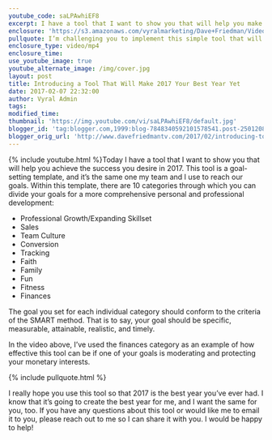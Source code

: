 ```yaml
---
youtube_code: saLPAwhiEF8
excerpt: I have a tool that I want to show you that will help you make 2017 the best year of your life.
enclosure: 'https://s3.amazonaws.com/vyralmarketing/Dave+Friedman/Videos/2017/Introducing+a+Tool+That+Will+Make+2017+Your+Best+Year+Yet+-+Charleston+%2526+Mt.+Pleasant.mp4'
pullquote: I’m challenging you to implement this simple tool that will change your life.
enclosure_type: video/mp4
enclosure_time:
use_youtube_image: true
youtube_alternate_image: /img/cover.jpg
layout: post
title: Introducing a Tool That Will Make 2017 Your Best Year Yet
date: 2017-02-07 22:32:00
author: Vyral Admin
tags:
modified_time:
thumbnail: 'https://img.youtube.com/vi/saLPAwhiEF8/default.jpg'
blogger_id: 'tag:blogger.com,1999:blog-7848340592101578541.post-250120800523677270'
blogger_orig_url: 'http://www.davefriedmantv.com/2017/02/introducing-tool-that-will-make-2017.html'
---
```



{% include youtube.html %}Today I have a tool that I want to show you that will help you achieve the success you desire in 2017. This tool is a goal-setting template, and it’s the same one my team and I use to reach our goals. Within this template, there are 10 categories through which you can divide your goals for a more comprehensive personal and professional development:

* Professional Growth/Expanding Skillset
* Sales
* Team Culture
* Conversion
* Tracking
* Faith
* Family
* Fun
* Fitness
* Finances

The goal you set for each individual category should conform to the criteria of the SMART method. That is to say, your goal should be specific, measurable, attainable, realistic, and timely.

In the video above, I’ve used the finances category as an example of how effective this tool can be if one of your goals is moderating and protecting your monetary interests.

{% include pullquote.html %}

I really hope you use this tool so that 2017 is the best year you’ve ever had. I know that it’s going to create the best year for me, and I want the same for you, too. If you have any questions about this tool or would like me to email it to you, please reach out to me so I can share it with you. I would be happy to help!